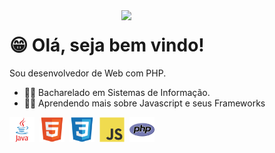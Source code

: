 <img src = "banner.gif" width = "325px" align = "right">

# 😁 Olá, seja bem vindo!
  <!-- <div id="badges">
  <a href = "https://github.com/Mauricio-Jr-LP">
    <img src="https://avatars.githubusercontent.com/u/51757509?v=4" alt="Foto Github"/>
  </a>
</div> -->

Sou desenvolvedor de Web com PHP.

- 👨‍🎓 Bacharelado em Sistemas de Informação.
- 👩‍💻 Aprendendo mais sobre Javascript e seus Frameworks

<div>
  <img src="https://github.com/devicons/devicon/blob/master/icons/java/java-original-wordmark.svg" title="Java" alt="Java" width="40" height="40"/>&nbsp;
  <img src="https://github.com/devicons/devicon/blob/master/icons/html5/html5-original.svg" title="HTML5" alt="HTML" width="40" height="40"/>&nbsp;
  <img src="https://github.com/devicons/devicon/blob/master/icons/css3/css3-original.svg" title="CSS3" alt="CSS" width="40" height="40"/>&nbsp;
  <img src="https://github.com/devicons/devicon/blob/master/icons/javascript/javascript-original.svg" title="JavaScript" alt="JavaScript" width="40" height="40"/>&nbsp;
  <img src="https://github.com/devicons/devicon/blob/master/icons/php/php-original.svg" title="PHP" alt="PHP" width="40" height="40"/>&nbsp;
</div>
